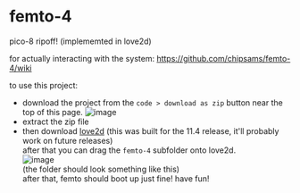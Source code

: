 # femto-4
 pico-8 ripoff! (implememted in love2d)

for actually interacting with the system: https://github.com/chipsams/femto-4/wiki

to use this project:<br>
- download the project from the `code > download as zip` button near the top of this page.
  ![image](https://user-images.githubusercontent.com/77809761/164882362-a7a51618-a009-403d-9af2-5da9e5e52905.png)<br>
- extract the zip file
- then download [love2d](https://love2d.org/) (this was built for the 11.4 release, it'll probably work on future releases)<br>
  after that you can drag the `femto-4` subfolder onto love2d.<br>
  ![image](https://user-images.githubusercontent.com/77809761/164882477-8ff99d42-ab72-428a-a0bf-e7d8b49afd6f.png)<br>
  (the folder should look something like this)<br>
  after that, femto should boot up just fine! have fun!
